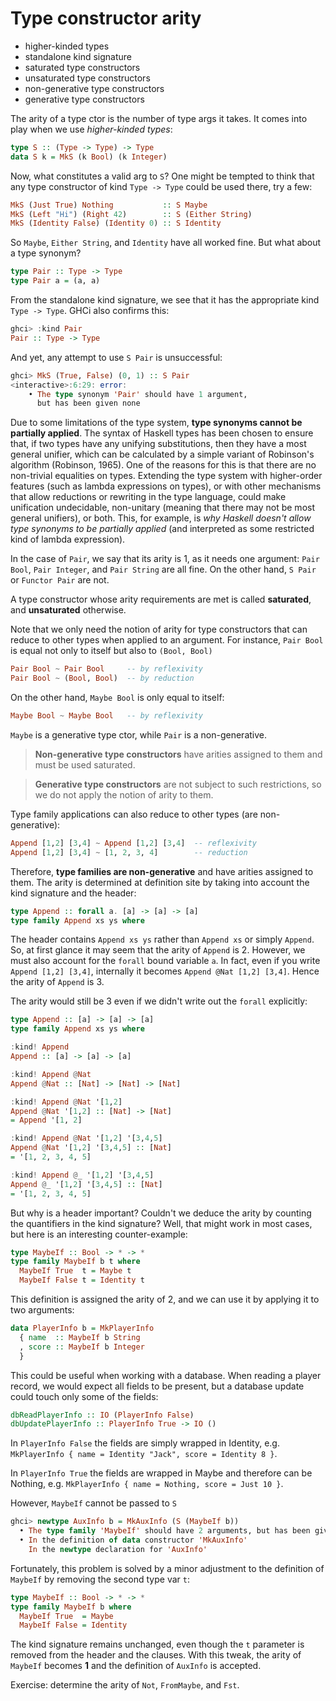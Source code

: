 # Type constructor arity

- higher-kinded types
- standalone kind signature
- saturated type constructors
- unsaturated type constructors
- non-generative type constructors
- generative type constructors




The arity of a type ctor is the number of type args it takes. 
It comes into play when we use *higher-kinded types*:

```hs
type S :: (Type -> Type) -> Type
data S k = MkS (k Bool) (k Integer)
```

Now, what constitutes a valid arg to `S`? One might be tempted to think that any type constructor of kind `Type -> Type` could be used there, try a few:

```hs
MkS (Just True) Nothing           :: S Maybe
MkS (Left "Hi") (Right 42)        :: S (Either String)
MkS (Identity False) (Identity 0) :: S Identity
```

So `Maybe`, `Either String`, and `Identity` have all worked fine. But what about a type synonym?

```hs
type Pair :: Type -> Type
type Pair a = (a, a)
```

From the standalone kind signature, we see that it has the appropriate kind `Type -> Type`. GHCi also confirms this:

```hs
ghci> :kind Pair
Pair :: Type -> Type
```

And yet, any attempt to use `S Pair` is unsuccessful:

```hs
ghci> MkS (True, False) (0, 1) :: S Pair
<interactive>:6:29: error:
    • The type synonym 'Pair' should have 1 argument,
      but has been given none
```

Due to some limitations of the type system, **type synonyms cannot be partially applied**. The syntax of Haskell types has been chosen to ensure that, if two types have any unifying substitutions, then they have a most general unifier, which can be calculated by a simple variant of Robinson's algorithm (Robinson, 1965). One of the reasons for this is that there are no non-trivial equalities on types. Extending the type system with higher-order features (such as lambda expressions on types), or with other mechanisms that allow reductions or rewriting in the type language, could make unification undecidable, non-unitary (meaning that there may not be most general unifiers), or both. This, for example, is *why Haskell doesn't allow type synonyms to be partially applied* (and interpreted as some restricted kind of lambda expression).


In the case of `Pair`, we say that its arity is 1, as it needs one argument: `Pair Bool`, `Pair Integer`, and `Pair String` are all fine. On the other hand, `S Pair` or `Functor Pair` are not.

A type constructor whose arity requirements are met is called **saturated**, and **unsaturated** otherwise.

Note that we only need the notion of arity for type constructors that can reduce to other types when applied to an argument. For instance, `Pair Bool` is equal not only to itself but also to `(Bool, Bool)`

```hs
Pair Bool ~ Pair Bool     -- by reflexivity
Pair Bool ~ (Bool, Bool)  -- by reduction
```

On the other hand, `Maybe Bool` is only equal to itself:

```hs
Maybe Bool ~ Maybe Bool   -- by reflexivity
```

`Maybe` is a generative type ctor, while `Pair` is a non-generative.

> **Non-generative type constructors** have arities assigned to them and must be used saturated.

> **Generative type constructors** are not subject to such restrictions, so we do not apply the notion of arity to them.

Type family applications can also reduce to other types (are non-generative):

```hs
Append [1,2] [3,4] ~ Append [1,2] [3,4]  -- reflexivity
Append [1,2] [3,4] ~ [1, 2, 3, 4]        -- reduction
```

Therefore, **type families are non-generative** and have arities assigned to them. The arity is determined at definition site by taking into account the kind signature and the header:

```hs
type Append :: forall a. [a] -> [a] -> [a]
type family Append xs ys where
```

The header contains `Append xs ys` rather than `Append xs` or simply `Append`. So, at first glance it may seem that the arity of `Append` is 2. However, we must also account for the `forall` bound variable `a`. In fact, even if you write `Append [1,2] [3,4]`, internally it becomes `Append @Nat [1,2] [3,4]`. Hence the arity of `Append` is 3.

The arity would still be 3 even if we didn't write out the `forall` explicitly:

```hs
type Append :: [a] -> [a] -> [a]
type family Append xs ys where

:kind! Append
Append :: [a] -> [a] -> [a]

:kind! Append @Nat
Append @Nat :: [Nat] -> [Nat] -> [Nat]

:kind! Append @Nat '[1,2]
Append @Nat '[1,2] :: [Nat] -> [Nat]
= Append '[1, 2]

:kind! Append @Nat '[1,2] '[3,4,5]
Append @Nat '[1,2] '[3,4,5] :: [Nat]
= '[1, 2, 3, 4, 5]

:kind! Append @_ '[1,2] '[3,4,5]
Append @_ '[1,2] '[3,4,5] :: [Nat]
= '[1, 2, 3, 4, 5]
```

But why is a header important? Couldn't we deduce the arity by counting the quantifiers in the kind signature? Well, that might work in most cases, but here is an interesting counter-example:

```hs
type MaybeIf :: Bool -> * -> *
type family MaybeIf b t where
  MaybeIf True  t = Maybe t
  MaybeIf False t = Identity t
```

This definition is assigned the arity of 2, and we can use it by applying it to two arguments:

```hs
data PlayerInfo b = MkPlayerInfo
  { name  :: MaybeIf b String
  , score :: MaybeIf b Integer
  }
```

This could be useful when working with a database. When reading a player record, we would expect all fields to be present, but a database update could touch only some of the fields:

```hs
dbReadPlayerInfo :: IO (PlayerInfo False)
dbUpdatePlayerInfo :: PlayerInfo True -> IO ()
```

In `PlayerInfo False` the fields are simply wrapped in Identity, e.g. `MkPlayerInfo { name = Identity "Jack", score = Identity 8 }`.

In `PlayerInfo True` the fields are wrapped in Maybe and therefore can be Nothing, e.g. `MkPlayerInfo { name = Nothing, score = Just 10 }`.

However, `MaybeIf` cannot be passed to `S`

```hs
ghci> newtype AuxInfo b = MkAuxInfo (S (MaybeIf b))
  • The type family 'MaybeIf' should have 2 arguments, but has been given 1
  • In the definition of data constructor 'MkAuxInfo'
    In the newtype declaration for 'AuxInfo'
```

Fortunately, this problem is solved by a minor adjustment to the definition of `MaybeIf` by removing the second type var `t`:

```hs
type MaybeIf :: Bool -> * -> *
type family MaybeIf b where
  MaybeIf True  = Maybe
  MaybeIf False = Identity
```

The kind signature remains unchanged, even though the `t` parameter is removed from the header and the clauses. With this tweak, the arity of `MaybeIf` becomes **1** and the definition of `AuxInfo` is accepted.

Exercise: determine the arity of `Not`, `FromMaybe`, and `Fst`.
